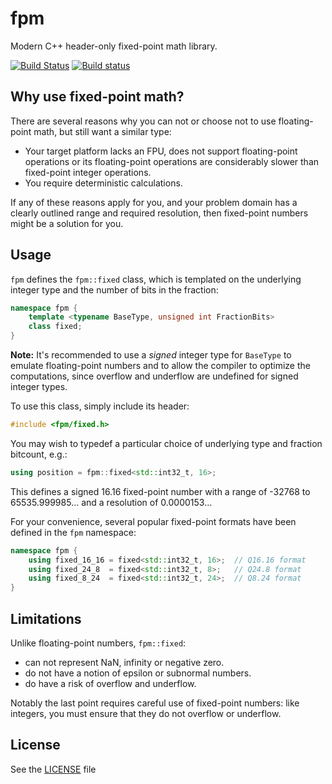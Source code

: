 # fpm
Modern C++ header-only fixed-point math library.

[![Build Status](https://travis-ci.org/MikeLankamp/fpm.svg?branch=master)](https://travis-ci.org/MikeLankamp/fpm)
[![Build status](https://ci.appveyor.com/api/projects/status/0velpwqk38spu412?svg=true)](https://ci.appveyor.com/project/MikeLankamp/fpm)

## Why use fixed-point math?
There are several reasons why you can not or choose not to use floating-point math, but still want a similar type:
* Your target platform lacks an FPU, does not support floating-point operations or its floating-point operations are
  considerably slower than fixed-point integer operations.
* You require deterministic calculations.

If any of these reasons apply for you, and your problem domain has a clearly outlined range and required resolution,
then fixed-point numbers might be a solution for you.


## Usage
`fpm` defines the `fpm::fixed` class, which is templated on the underlying integer type and the number of bits in the fraction:
```c++
namespace fpm {
    template <typename BaseType, unsigned int FractionBits>
    class fixed;
}
```
**Note:** It's recommended to use a *signed* integer type for `BaseType` to emulate floating-point numbers 
and to allow the compiler to optimize the computations, since overflow and underflow are undefined
for signed integer types.

To use this class, simply include its header:
```c++
#include <fpm/fixed.h>
```
You may wish to typedef a particular choice of underlying type and fraction bitcount, e.g.:
```c++
using position = fpm::fixed<std::int32_t, 16>;
```
This defines a signed 16.16 fixed-point number with a range of -32768 to 65535.999985... and a resolution of 0.0000153...

For your convenience, several popular fixed-point formats have been defined in the `fpm` namespace:
```c++
namespace fpm {
    using fixed_16_16 = fixed<std::int32_t, 16>;  // Q16.16 format
    using fixed_24_8  = fixed<std::int32_t, 8>;   // Q24.8 format
    using fixed_8_24  = fixed<std::int32_t, 24>;  // Q8.24 format
}
```

## Limitations
Unlike floating-point numbers, `fpm::fixed`:
* can not represent NaN, infinity or negative zero.
* do not have a notion of epsilon or subnormal numbers.
* do have a risk of overflow and underflow.

Notably the last point requires careful use of fixed-point numbers:
like integers, you must ensure that they do not overflow or underflow.

## License
See the [LICENSE](LICENSE) file
